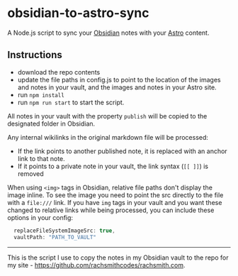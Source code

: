 # obsidian-to-astro-sync
A Node.js script to sync your [Obsidian](https://obsidian.md/) notes with your [Astro](https://astro.build/) content.

## Instructions
- download the repo contents
- update the file paths in config.js to point to the location of the images and notes in your vault, and the images and notes in your Astro site.
- run `npm install`
- run `npm run start` to start the script.

All notes in your vault with the property `publish` will be copied to the designated folder in Obsidian.

Any internal wikilinks in the original markdown file will be processed:
- If the link points to another published note, it is replaced with an anchor link to that note.
- If it points to a private note in your vault, the link syntax (`[[ ]]`) is removed

When using `<img>` tags in Obsidian, relative file paths don't display the image inline. To see the image you need to point the src directly to the file with a `file:///` link. If you have `img` tags in your vault and you want these changed to relative links while being processed, you can include these options in your config:

```js
  replaceFileSystemImageSrc: true,
  vaultPath: "PATH_TO_VAULT"
```

---

This is the script I use to copy the notes in my Obsidian vault to the repo for my site - https://github.com/rachsmithcodes/rachsmith.com.
